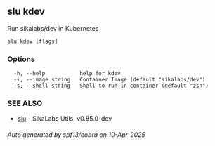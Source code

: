 ## slu kdev

Run sikalabs/dev in Kubernetes

```
slu kdev [flags]
```

### Options

```
  -h, --help           help for kdev
  -i, --image string   Container Image (default "sikalabs/dev")
  -s, --shell string   Shell to run in container (default "zsh")
```

### SEE ALSO

* [slu](slu.md)	 - SikaLabs Utils, v0.85.0-dev

###### Auto generated by spf13/cobra on 10-Apr-2025
